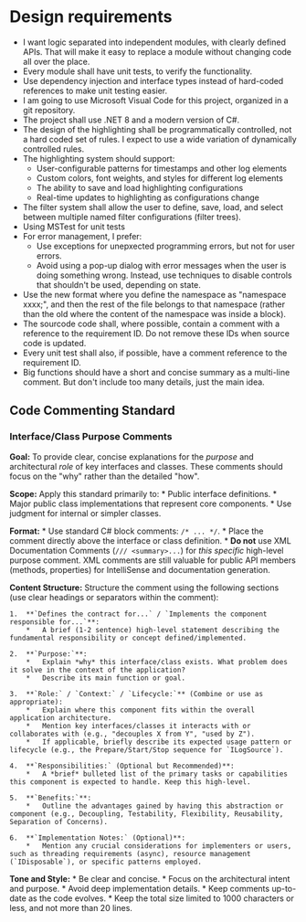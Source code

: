 # Design requirements

*   I want logic separated into independent modules, with clearly defined APIs. That will make it easy to replace a module without changing code all over the place.
*   Every module shall have unit tests, to verify the functionality.
*   Use dependency injection and interface types instead of hard-coded references to make unit testing easier.
*   I am going to use Microsoft Visual Code for this project, organized in a git repository.
*   The project shall use .NET 8 and a modern version of C#.
*   The design of the highlighting shall be programmatically controlled, not a hard coded set of rules. I expect to use a wide variation of dynamically controlled rules.
*   The highlighting system should support:
    *   User-configurable patterns for timestamps and other log elements
    *   Custom colors, font weights, and styles for different log elements
    *   The ability to save and load highlighting configurations
    *   Real-time updates to highlighting as configurations change
*   The filter system shall allow the user to define, save, load, and select between multiple named filter configurations (filter trees).
*   Using MSTest for unit tests
*   For error management, I prefer:
    *   Use exceptions for unepxected programming errors, but not for user errors.
    *   Avoid using a pop-up dialog with error messages when the user is doing something wrong. Instead, use techniques to disable controls that shouldn't be used, depending on state.
* Use the new format where you define the namespace as "namespace xxxx;", and then the rest of the file belongs to that namespace (rather than the old where the content of the namespace was inside a block).
* The sourcode code shall, where possible, contain a comment with a reference to the requirement ID. Do not remove these IDs when source code is updated.
* Every unit test shall also, if possible, have a comment reference to the requirement ID.
* Big functions should have a short and concise summary as a multi-line comment. But don't include too many details, just the main idea.

## Code Commenting Standard

### Interface/Class Purpose Comments

**Goal:** To provide clear, concise explanations for the *purpose* and architectural *role* of key interfaces and classes. These comments should focus on the "why" rather than the detailed "how".

**Scope:** Apply this standard primarily to:
    *   Public interface definitions.
    *   Major public class implementations that represent core components.
    *   Use judgment for internal or simpler classes.

**Format:**
    *   Use standard C# block comments: `/* ... */`.
    *   Place the comment directly above the interface or class definition.
    *   **Do not** use XML Documentation Comments (`/// <summary>...`) for *this specific* high-level purpose comment. XML comments are still valuable for public API members (methods, properties) for IntelliSense and documentation generation.

**Content Structure:**
    Structure the comment using the following sections (use clear headings or separators within the comment):

    1.  **`Defines the contract for...` / `Implements the component responsible for...`**:
        *   A brief (1-2 sentence) high-level statement describing the fundamental responsibility or concept defined/implemented.

    2.  **`Purpose:`**:
        *   Explain *why* this interface/class exists. What problem does it solve in the context of the application?
        *   Describe its main function or goal.

    3.  **`Role:` / `Context:` / `Lifecycle:`** (Combine or use as appropriate):
        *   Explain where this component fits within the overall application architecture.
        *   Mention key interfaces/classes it interacts with or collaborates with (e.g., "decouples X from Y", "used by Z").
        *   If applicable, briefly describe its expected usage pattern or lifecycle (e.g., the Prepare/Start/Stop sequence for `ILogSource`).

    4.  **`Responsibilities:` (Optional but Recommended)**:
        *   A *brief* bulleted list of the primary tasks or capabilities this component is expected to handle. Keep this high-level.

    5.  **`Benefits:`**:
        *   Outline the advantages gained by having this abstraction or component (e.g., Decoupling, Testability, Flexibility, Reusability, Separation of Concerns).

    6.  **`Implementation Notes:` (Optional)**:
        *   Mention any crucial considerations for implementers or users, such as threading requirements (async), resource management (`IDisposable`), or specific patterns employed.

**Tone and Style:**
    *   Be clear and concise.
    *   Focus on the architectural intent and purpose.
    *   Avoid deep implementation details.
    *   Keep comments up-to-date as the code evolves.
    *   Keep the total size limited to 1000 characters or less, and not more than 20 lines.
